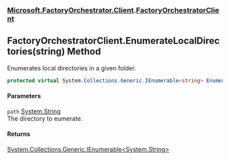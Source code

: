 ### [Microsoft.FactoryOrchestrator.Client](Microsoft_FactoryOrchestrator_Client.md 'Microsoft.FactoryOrchestrator.Client').[FactoryOrchestratorClient](FactoryOrchestratorClient.md 'Microsoft.FactoryOrchestrator.Client.FactoryOrchestratorClient')
## FactoryOrchestratorClient.EnumerateLocalDirectories(string) Method
Enumerates local directories in a given folder.  
```csharp
protected virtual System.Collections.Generic.IEnumerable<string> EnumerateLocalDirectories(string path);
```
#### Parameters
<a name='Microsoft_FactoryOrchestrator_Client_FactoryOrchestratorClient_EnumerateLocalDirectories(string)_path'></a>
`path` [System.String](https://docs.microsoft.com/en-us/dotnet/api/System.String 'System.String')  
The directory to eumerate.
  
#### Returns
[System.Collections.Generic.IEnumerable&lt;](https://docs.microsoft.com/en-us/dotnet/api/System.Collections.Generic.IEnumerable-1 'System.Collections.Generic.IEnumerable')[System.String](https://docs.microsoft.com/en-us/dotnet/api/System.String 'System.String')[&gt;](https://docs.microsoft.com/en-us/dotnet/api/System.Collections.Generic.IEnumerable-1 'System.Collections.Generic.IEnumerable')  

